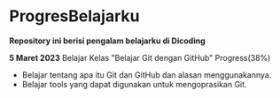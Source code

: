 # ProgresBelajarku
**Repository ini berisi pengalam belajarku di Dicoding**

**5 Maret 2023**
Belajar Kelas "Belajar Git dengan GitHub" Progress(38%)
* Belajar tentang apa itu Git dan GitHub dan alasan menggunakannya.
* Belajar tools yang dapat digunakan untuk mengoprasikan Git.
